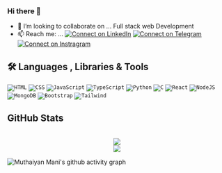 ### Hi there 👋

- 👯 I’m looking to collaborate on ... Full stack web Development
- 📫 Reach me: ...
[![Connect on LinkedIn](https://img.shields.io/badge/--linkedin?label=LinkedIn&logo=LinkedIn&style=social)](https://www.linkedin.com/in/muthaiyanmani/)
[![Connect on Telegram](https://img.shields.io/badge/--Telegram?label=Telegram&logo=Telegram&style=social)](https://t.me/muthaiyanmani)
[![Connect on Instragram](https://img.shields.io/badge/--Instagram?label=Instagram&logo=Instagram&style=social)](https://www.instagram.com/imuthaiyan/)

## 🛠️ Languages , Libraries & Tools
<p>
    <code href="#"><img alt="HTML" src="https://img.shields.io/badge/HTML5-E34F26?style=for-the-badge&logo=html5&logoColor=white"></code>
    <code href="#"><img alt="CSS" src="https://img.shields.io/badge/CSS3-1572B6?style=for-the-badge&logo=css3&logoColor=white"></code>
    <code href="#"><img alt="JavaScript" src="https://img.shields.io/badge/JavaScript-F7DF1E?style=for-the-badge&logo=javascript&logoColor=black"></code>
     <code href="#"><img alt="TypeScript" src="https://img.shields.io/badge/TypeScript-007ACC?style=for-the-badge&logo=typescript&logoColor=white"></code>
    <code href="#"><img alt="Python" src="https://img.shields.io/badge/Python-3776AB?style=for-the-badge&logo=python&logoColor=white"></code>
    <code href="#"><img alt="C" src="https://img.shields.io/badge/C-00599C?style=for-the-badge&logo=c&logoColor=white"></code>
    <code href="#"><img alt="React" src="https://img.shields.io/badge/React-20232A?style=for-the-badge&logo=react&logoColor=61DAFB"></code>
    <code href="#"><img alt="NodeJS" src="https://img.shields.io/badge/Node.js-43853D?style=for-the-badge&logo=node.js&logoColor=white"></code>
    <code href="#"><img alt="MongoDB" src ="https://img.shields.io/badge/MongoDB-4EA94B?style=for-the-badge&logo=mongodb&logoColor=white"></code>
    <code href="#"><img alt="Bootstrap" src="https://img.shields.io/badge/Bootstrap-563D7C?style=for-the-badge&logo=bootstrap&logoColor=white"></code>
    <code href="#"><img alt="Tailwind" src="https://img.shields.io/badge/Tailwind_CSS-38B2AC?style=for-the-badge&logo=tailwind-css&logoColor=white"></code>
   
</p>
  
 
## GitHub Stats
<p align="center">&nbsp;
 <br>
  <img align="center" src="https://github-readme-streak-stats.herokuapp.com/?user=muthaiyanmani&theme=radical&custom_title=streak-stats&hide_border=true&layout=compact" /><br>
    <img align="center" src=" https://github-readme-stats.vercel.app/api?username=muthaiyanmani&theme=blue-green" />
    <br>
</p>


![Muthaiyan Mani's github activity graph](https://activity-graph.herokuapp.com/graph?username=muthaiyanmani&theme=dracula&layout=compact&title_color=FF69B4&hide_border=true&area=true)

